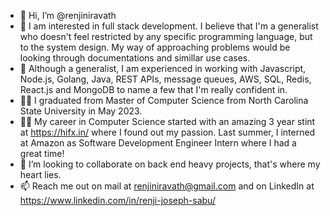 - 👋 Hi, I’m @renjiniravath
- 👀 I am interested in full stack development. I believe that I'm a generalist who doesn't feel restricted by any specific programming language, but to the system design. My way of approaching problems would be looking through documentations and simillar use cases.
- :lady_beetle: Although a generalist, I am experienced in working with Javascript, Node.js, Golang, Java, REST APIs, message queues, AWS, SQL, Redis, React.js and MongoDB to name a few that I'm really confident in.
- :man_student:	 I graduated from Master of Computer Science from North Carolina State University in May 2023.
- :man_technologist:	My career in Computer Science started with an amazing 3 year stint at https://hifx.in/ where I found out my passion. Last summer, I interned at Amazon as Software Development Engineer Intern where I had a great time!
- 💞️ I’m looking to collaborate on back end heavy projects, that's where my heart lies.
- 📫 Reach me out on mail at renjiniravath@gmail.com and on LinkedIn at https://www.linkedin.com/in/renji-joseph-sabu/

<!---
renjiniravath/renjiniravath is a ✨ special ✨ repository because its `README.md` (this file) appears on your GitHub profile.
You can click the Preview link to take a look at your changes.
--->

